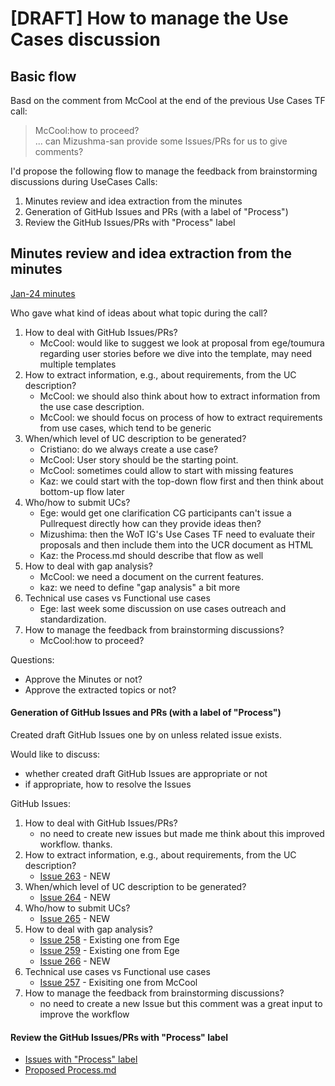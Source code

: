 # [DRAFT] How to manage the Use Cases discussion

## Basic flow
Basd on the comment from McCool at the end of the previous Use Cases TF call:
> McCool:how to proceed?<br/>
> ... can Mizushma-san provide some Issues/PRs for us to give comments?

I'd propose the following flow to manage the feedback from brainstorming discussions during UseCases Calls:
1. Minutes review and idea extraction from the minutes
2. Generation of GitHub Issues and PRs (with a label of "Process")
3. Review the GitHub Issues/PRs with "Process" label

## Minutes review and idea extraction from the minutes
[Jan-24 minutes](https://www.w3.org/2024/01/24-wot-uc-minutes.html)

Who gave what kind of ideas about what topic during the call?
1. How to deal with GitHub Issues/PRs?
    * McCool: would like to suggest we look at proposal from ege/toumura regarding user stories before we dive into the template, may need multiple templates
2. How to extract information, e.g., about requirements, from the UC description?
    * McCool: we should also think about how to extract information from the use case description.
    * McCool: we should focus on process of how to extract requirements from use cases, which tend to be generic
3. When/which level of UC description to be generated?
    * Cristiano: do we always create a use case?
    * McCool: User story should be the starting point.
    * McCool: sometimes could allow to start with missing features
    * Kaz: we could start with the top-down flow first and then think about bottom-up flow later
4. Who/how to submit UCs?
    * Ege: would get one clarification CG participants can't issue a Pullrequest directly how can they provide ideas then?
    * Mizushima: then the WoT IG's Use Cases TF need to evaluate their proposals and then include them into the UCR document as HTML
    * Kaz: the Process.md should describe that flow as well
5. How to deal with gap analysis?
    * McCool: we need a document on the current features.
    * kaz: we need to define "gap analysis" a bit more
6. Technical use cases vs Functional use cases
    * Ege: last week some discussion on use cases outreach and standardization.
7. How to manage the feedback from brainstorming discussions?
    * McCool:how to proceed?
 
Questions:
* Approve the Minutes or not?
* Approve the extracted topics or not?

#### Generation of GitHub Issues and PRs (with a label of "Process")
Created draft GitHub Issues one by on unless related issue exists.

Would like to discuss:
* whether created draft GitHub Issues are appropriate or not
* if appropriate, how to resolve the Issues

GitHub Issues:
1. How to deal with GitHub Issues/PRs?
    * no need to create new issues but made me think about this improved workflow. thanks.
2. How to extract information, e.g., about requirements, from the UC description?
    * [Issue 263](https://github.com/w3c/wot-usecases/issues/263) - NEW
3. When/which level of UC description to be generated?
    * [Issue 264](https://github.com/w3c/wot-usecases/issues/264) - NEW
4. Who/how to submit UCs?
    * [Issue 265](https://github.com/w3c/wot-usecases/issues/265) - NEW
5. How to deal with gap analysis?
    * [Issue 258](https://github.com/w3c/wot-usecases/issues/258) - Existing one from Ege
    * [Issue 259](https://github.com/w3c/wot-usecases/issues/259) - Existing one from Ege
    * [Issue 266](https://github.com/w3c/wot-usecases/issues/266) - NEW
6. Technical use cases vs Functional use cases
    * [Issue 257](https://github.com/w3c/wot-usecases/issues/257) - Exisiting one from McCool
7. How to manage the feedback from brainstorming discussions?
    * no need to create a new Issue but this comment was a great input to improve the workflow

#### Review the GitHub Issues/PRs with "Process" label
* [Issues with "Process" label](https://github.com/w3c/wot-usecases/issues?q=is%3Aissue+is%3Aopen+label%3AProcess)
* [Proposed Process.md](https://github.com/w3c/wot-usecases/blob/main/Process.md)

